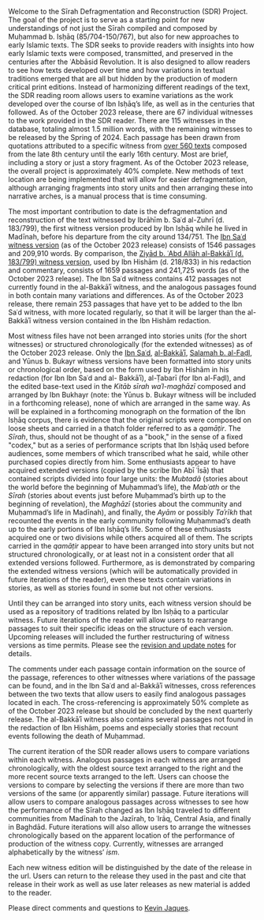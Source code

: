 Welcome to the Sīrah Defragmentation and Reconstruction (SDR) Project. The goal of the project is to serve as a starting point for new understandings of not just the Sīrah compiled and composed by Muḥammad b. Isḥāq (85/704-150/767), but also for new approaches to early Islamic texts. The SDR seeks to provide readers with insights into how early Islamic texts were composed, transmitted, and preserved in the centuries after the ʿAbbāsid Revolution. It is also designed to allow readers to see how texts developed over time and how variations in textual traditions emerged that are all but hidden by the production of modern critical print editions. Instead of harmonizing different readings of the text, the SDR reading room allows users to examine variations as the work developed over the course of Ibn Isḥāq’s life, as well as in the centuries that followed. As of the October 2023 release, there are 67 individual witnesses to the work provided in the SDR reader. There are 115 witnesses in the database, totaling almost 1.5 million words, with the remaining witnesses to be released by the Spring of 2024. Each passage has been drawn from quotations attributed to a specific witness from [over 560 texts](./bibliography.html) composed from the late 8th century until the early 16th century. Most are brief, including a story or just a story fragment. As of the October 2023 release, the overall project is approximately 40% complete. New methods of text location are being implemented that will allow for easier defragmentation, although arranging fragments into story units and then arranging these into narrative arches, is a manual process that is time consuming. 

The most important contribution to date is the defragmentation and reconstruction of the text witnessed by Ibrāhīm b. Saʿd al-Zuhrī (d. 183/799), the first witness version produced by Ibn Isḥāq while he lived in Madīnah, before his departure from the city around 134/751. The [Ibn Saʿd witness version](./WSACD.html) (as of the October 2023 release) consists of 1546 passages and 209,910 words. By comparison, the [Ziyād b. ʿAbd Allāh al-Bakkāʾī (d. 183/799) witness version](./WZATB.html), used by Ibn Hishām (d. 218/833) in his redaction and commentary, consists of 1659 passages and 241,725 words (as of the October 2023 release). The Ibn Saʿd witness contains 412 passages not currently found in the al-Bakkāʾī witness, and the analogous passages found in both contain many variations and differences. As of the October 2023 release, there remain 253 passages that have yet to be added to the Ibn Saʿd witness, with more located regularly, so that it will be larger than the al-Bakkāʾī witness version contained in the Ibn Hishām redaction. 

Most witness files have not been arranged into stories units (for the short witnesses) or structured chronologically (for the extended witnesses) as of the October 2023 release. Only the [Ibn Saʿd](./WSACD.html), [al-Bakkāʾī](./WZATB.html), [Salamah b. al-Faḍl](./WSFAB.html), and Yūnus b. Bukayr witness versions have been formatted into story units or chronological order, based on the form used by Ibn Hishām in his redaction (for Ibn Ibn Saʿd and al- Bakkāʾī), al-Ṭabarī (for Ibn al-Faḍl), and the edited base-text used in the *Kitāb sīrah waʾl-maghāzī* composed and arranged by Ibn Bukhayr (note: the Yūnus b. Bukayr witness will be included in a forthcoming release), none of which are arranged in the same way. As will be explained in a forthcoming monograph on the formation of the Ibn Isḥāq corpus, there is evidence that the original scripts were composed on loose sheets and carried in a thatch folder referred to as a *qamāṭir*. The *Sīrah*, thus, should not be thought of as a "book," in the sense of a fixed "codex," but as a series of performance scripts that Ibn Isḥāq used before audiences, some members of which transcribed what he said, while other purchased copies directly from him. Some enthusiasts appear to have acquired extended versions (copied by the scribe Ibn Abī ʿĪsā) that contained scripts divided into four large units: the *Mubtadā* (stories about the world before the beginning of Muḥammad’s life), the *Mabʿath* or the *Sīrah* (stories about events just before Muḥammad’s birth up to the beginning of revelation), the *Maghāzī* (stories about the community and Muḥammad’s life in Madīnah), and finally, the *Ayām* or possibly *Taʾrīkh* that recounted the events in the early community following Muḥammad’s death up to the early portions of Ibn Isḥāq’s life. Some of these enthusiasts acquired one or two divisions while others acquired all of them. The scripts carried in the *qamāṭir* appear to have been arranged into story units but not structured chronologically, or at least not in a consistent order that all extended versions followed. Furthermore, as is demonstrated by comparing the extended witness versions (which will be automatically provided in future iterations of the reader), even these texts contain variations in stories, as well as stories found in some but not other versions.

Until they can be arranged into story units, each witness version should be used as a repository of traditions related by Ibn Isḥāq to a particular witness. Future iterations of the reader will allow users to rearrange passages to suit their specific ideas on the structure of each version. Upcoming releases will included the further restructuring of witness versions as time permits. Please see the [revision and update notes](./revisions-and-update-notes.html) for details. 

The comments under each passage contain information on the source of the passage, references to other witnesses where variations of the passage can be found, and in the Ibn Saʿd and al-Bakkāʾī witnesses, cross references between the two texts that allow users to easily find analogous passages located in each. The cross-referencing is approximately 50% complete as of the October 2023 release but should be concluded by the next quarterly release. The al-Bakkāʾī witness also contains several passages not found in the redaction of Ibn Hishām, poems and especially stories that recount events following the death of Muḥammad. 

The current iteration of the SDR reader allows users to compare variations within each witness. Analogous passages in each witness are arranged chronologically, with the oldest source text arranged to the right and the more recent source texts arranged to the left. Users can choose the versions to compare by selecting the versions if there are more than two versions of the same (or apparently similar) passage. Future iterations will allow users to compare analogous passages across witnesses to see how the performance of the Sīrah changed as Ibn Isḥāq traveled to different communities from Madīnah to the Jazīrah, to ʿIrāq, Central Asia, and finally in Baghdād. Future iterations will also allow users to arrange the witnesses chronologically based on the apparent location of the performance of production of the witness copy. Currently, witnesses are arranged alphabetically by the witness’ *ism*. 

Each new witness edition  will be distinguished by the date of the release in the url. Users can return to the release they used in the past and cite that release in their work as well as use later releases as new material is added to the reader. 

Please direct comments and questions to [Kevin Jaques](mailto:rjaques@indiana.edu). 

